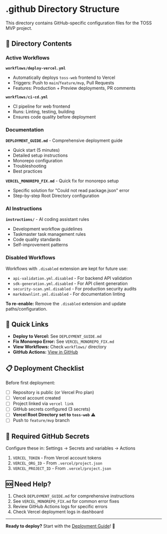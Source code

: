 # .github Directory Structure

This directory contains GitHub-specific configuration files for the TOSS MVP project.

## 📁 Directory Contents

### Active Workflows

**`workflows/deploy-vercel.yml`**
- Automatically deploys `toss-web` frontend to Vercel
- Triggers: Push to `main`/`feature/mvp`, Pull Requests
- Features: Production + Preview deployments, PR comments

**`workflows/ci-cd.yml`**
- CI pipeline for web frontend
- Runs: Linting, testing, building
- Ensures code quality before deployment

### Documentation

**`DEPLOYMENT_GUIDE.md`** - Comprehensive deployment guide
- Quick start (5 minutes)
- Detailed setup instructions
- Monorepo configuration
- Troubleshooting
- Best practices

**`VERCEL_MONOREPO_FIX.md`** - Quick fix for monorepo setup
- Specific solution for "Could not read package.json" error
- Step-by-step Root Directory configuration

### AI Instructions

**`instructions/`** - AI coding assistant rules
- Development workflow guidelines
- Taskmaster task management rules
- Code quality standards
- Self-improvement patterns

### Disabled Workflows

Workflows with `.disabled` extension are kept for future use:
- `api-validation.yml.disabled` - For backend API validation
- `sdk-generation.yml.disabled` - For API client generation
- `security-scan.yml.disabled` - For production security audits
- `markdownlint.yml.disabled` - For documentation linting

**To re-enable:** Remove the `.disabled` extension and update paths/configuration.

## 🚀 Quick Links

- **Deploy to Vercel:** See `DEPLOYMENT_GUIDE.md`
- **Fix Monorepo Error:** See `VERCEL_MONOREPO_FIX.md`
- **View Workflows:** Check `workflows/` directory
- **GitHub Actions:** [View in GitHub](../../actions)

## 📋 Deployment Checklist

Before first deployment:

- [ ] Repository is public (or Vercel Pro plan)
- [ ] Vercel account created
- [ ] Project linked via `vercel link`
- [ ] GitHub secrets configured (3 secrets)
- [ ] **Vercel Root Directory set to `toss-web`** ⚠️
- [ ] Push to `feature/mvp` branch

## 🔐 Required GitHub Secrets

Configure these in: Settings → Secrets and variables → Actions

1. `VERCEL_TOKEN` - From Vercel account tokens
2. `VERCEL_ORG_ID` - From `.vercel/project.json`
3. `VERCEL_PROJECT_ID` - From `.vercel/project.json`

## 🆘 Need Help?

1. Check `DEPLOYMENT_GUIDE.md` for comprehensive instructions
2. See `VERCEL_MONOREPO_FIX.md` for common error fixes
3. Review GitHub Actions logs for specific errors
4. Check Vercel deployment logs in dashboard

---

**Ready to deploy?** Start with the [Deployment Guide](DEPLOYMENT_GUIDE.md)! 🚀

